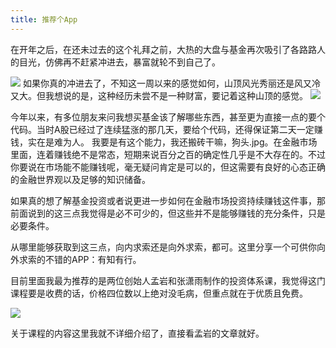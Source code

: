 ```yaml
---
title: 推荐个App
---
```


在开年之后，在还未过去的这个礼拜之前，大热的大盘与基金再次吸引了各路路人的目光，仿佛再不赶紧冲进去，暴富就轮不到自己了。

![](https://i.loli.net/2021/01/31/81K96DdrgmMPXpo.png)
如果你真的冲进去了，不知这一周以来的感觉如何，山顶风光秀丽还是风又冷又大。但我想说的是，这种经历未尝不是一种财富，要记着这种山顶的感觉。
![](https://i.loli.net/2021/01/31/lySqGV62IaDem9E.png)

今年以来，有多位朋友来问我想买基金该了解哪些东西，甚至更为直接一点的要个代码。当时A股已经过了连续猛涨的那几天，要给个代码，还得保证第二天一定赚钱，实在是难为人。
我要是有这个能力，我还搬砖干嘛，狗头.jpg。在金融市场里面，连着赚钱绝不是常态，短期来说百分之百的确定性几乎是不大存在的。不过你要说在市场能不能赚钱呢，毫无疑问肯定是可以的，但这需要有良好的心态正确的金融世界观以及足够的知识储备。

如果真的想了解基金投资或者说更进一步如何在金融市场投资持续赚钱这件事，那前面说到的这三点我觉得是必不可少的，但这些并不是能够赚钱的充分条件，只是必要条件。

从哪里能够获取到这三点，向内求索还是向外求索，都可。这里分享一个可供你向外求索的不错的APP：有知有行。

目前里面我最为推荐的是两位创始人孟岩和张潇雨制作的投资体系课，我觉得这门课程要是收费的话，价格四位数以上绝对没毛病，但重点就在于优质且免费。

![](https://i.loli.net/2021/01/31/EHWQbwRelYPX36B.png)

关于课程的内容这里我就不详细介绍了，直接看孟岩的文章就好。
